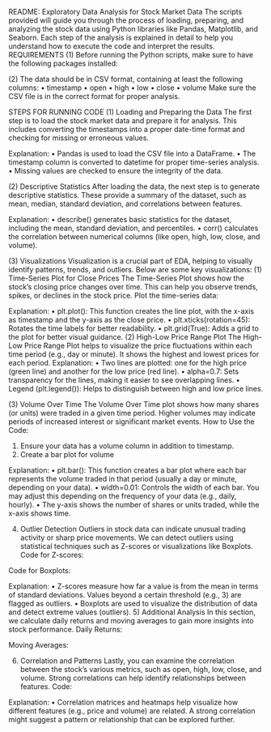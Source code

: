 README: Exploratory Data Analysis for Stock Market Data
The scripts provided will guide you through the process of loading, preparing, and analyzing the stock data using Python libraries like Pandas, Matplotlib, and Seaborn. Each step of the analysis is explained in detail to help you understand how to execute the code and interpret the results.
REQUIREMENTS
(1)	Before running the Python scripts, make sure to have the following packages installed:
 
(2)	The data should be in CSV format, containing at least the following columns:
•	timestamp
•	open
•	high
•	low
•	close
•	volume
Make sure the CSV file is in the correct format for proper analysis.

STEPS FOR RUNNING CODE
(1) Loading and Preparing the Data
The first step is to load the stock market data and prepare it for analysis. This includes converting the timestamps into a proper date-time format and checking for missing or erroneous values.
  

Explanation:
•	Pandas is used to load the CSV file into a DataFrame.
•	The timestamp column is converted to datetime for proper time-series analysis.
•	Missing values are checked to ensure the integrity of the data.

(2) Descriptive Statistics
After loading the data, the next step is to generate descriptive statistics. These provide a summary of the dataset, such as mean, median, standard deviation, and correlations between features.
 

Explanation:
•	describe() generates basic statistics for the dataset, including the mean, standard deviation, and percentiles.
•	corr() calculates the correlation between numerical columns (like open, high, low, close, and volume).

(3) Visualizations
Visualization is a crucial part of EDA, helping to visually identify patterns, trends, and outliers. Below are some key visualizations:
(1)	Time-Series Plot for Close Prices
The Time-Series Plot shows how the stock’s closing price changes over time. This can help you observe trends, spikes, or declines in the stock price.
Plot the time-series data:
 

Explanation:
•	plt.plot(): This function creates the line plot, with the x-axis as timestamp and the y-axis as the close price.
•	plt.xticks(rotation=45): Rotates the time labels for better readability.
•	plt.grid(True): Adds a grid to the plot for better visual guidance.
(2)	High-Low Price Range Plot
The High-Low Price Range Plot helps to visualize the price fluctuations within each time period (e.g., day or minute). It shows the highest and lowest prices for each period.
Explanation:
•	Two lines are plotted: one for the high price (green line) and another for the low price (red line).
•	alpha=0.7: Sets transparency for the lines, making it easier to see overlapping lines.
•	Legend (plt.legend()): Helps to distinguish between high and low price lines.

(3)	Volume Over Time
The Volume Over Time plot shows how many shares (or units) were traded in a given time period. Higher volumes may indicate periods of increased interest or significant market events.
How to Use the Code:
1.	Ensure your data has a volume column in addition to timestamp.
2.	Create a bar plot for volume
 
Explanation:
•	plt.bar(): This function creates a bar plot where each bar represents the volume traded in that period (usually a day or minute, depending on your data).
•	width=0.01: Controls the width of each bar. You may adjust this depending on the frequency of your data (e.g., daily, hourly).
•	The y-axis shows the number of shares or units traded, while the x-axis shows time.

4) Outlier Detection
Outliers in stock data can indicate unusual trading activity or sharp price movements. We can detect outliers using statistical techniques such as Z-scores or visualizations like Boxplots.
Code for Z-scores:
  
Code for Boxplots:
  

Explanation:
•	Z-scores measure how far a value is from the mean in terms of standard deviations. Values beyond a certain threshold (e.g., 3) are flagged as outliers.
•	Boxplots are used to visualize the distribution of data and detect extreme values (outliers).
5) Additional Analysis
In this section, we calculate daily returns and moving averages to gain more insights into stock performance.
Daily Returns:
  
Moving Averages:
   
6) Correlation and Patterns
Lastly, you can examine the correlation between the stock’s various metrics, such as open, high, low, close, and volume. Strong correlations can help identify relationships between features.
Code:
 
Explanation:
•	Correlation matrices and heatmaps help visualize how different features (e.g., price and volume) are related. A strong correlation might suggest a pattern or relationship that can be explored further.


